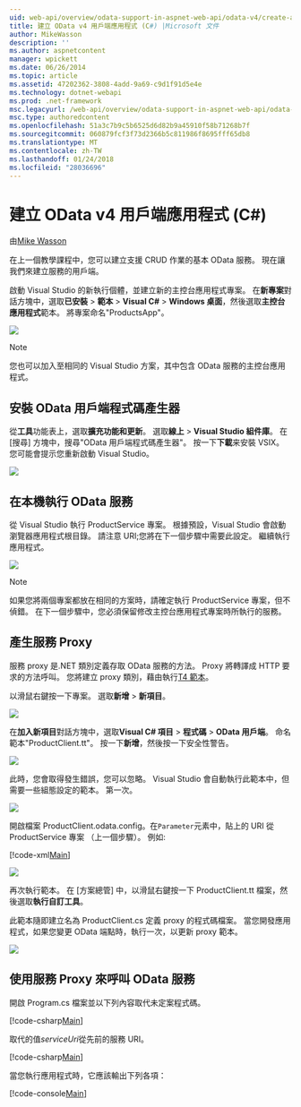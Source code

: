 ```yaml
---
uid: web-api/overview/odata-support-in-aspnet-web-api/odata-v4/create-an-odata-v4-client-app
title: 建立 OData v4 用戶端應用程式 (C#) |Microsoft 文件
author: MikeWasson
description: ''
ms.author: aspnetcontent
manager: wpickett
ms.date: 06/26/2014
ms.topic: article
ms.assetid: 47202362-3808-4add-9a69-c9d1f91d5e4e
ms.technology: dotnet-webapi
ms.prod: .net-framework
msc.legacyurl: /web-api/overview/odata-support-in-aspnet-web-api/odata-v4/create-an-odata-v4-client-app
msc.type: authoredcontent
ms.openlocfilehash: 51a3c7b9c5b6525d6d82b9a45910f58b71268b7f
ms.sourcegitcommit: 060879fcf3f73d2366b5c811986f8695fff65db8
ms.translationtype: MT
ms.contentlocale: zh-TW
ms.lasthandoff: 01/24/2018
ms.locfileid: "28036696"
---
```

<a name="create-an-odata-v4-client-app-c"></a>建立 OData v4 用戶端應用程式 (C#)
====================
由[Mike Wasson](https://github.com/MikeWasson)

在上一個教學課程中，您可以建立支援 CRUD 作業的基本 OData 服務。 現在讓我們來建立服務的用戶端。

啟動 Visual Studio 的新執行個體，並建立新的主控台應用程式專案。 在**新專案**對話方塊中，選取**已安裝** &gt; **範本** &gt; **Visual C#** &gt; **Windows 桌面**，然後選取**主控台應用程式**範本。 將專案命名&quot;ProductsApp&quot;。

![](create-an-odata-v4-client-app/_static/image1.png)

> [!NOTE]
> 您也可以加入至相同的 Visual Studio 方案，其中包含 OData 服務的主控台應用程式。


## <a name="install-the-odata-client-code-generator"></a>安裝 OData 用戶端程式碼產生器

從**工具**功能表上，選取**擴充功能和更新**。 選取**線上** &gt; **Visual Studio 組件庫**。 在 [搜尋] 方塊中，搜尋&quot;OData 用戶端程式碼產生器&quot;。 按一下**下載**来安裝 VSIX。 您可能會提示您重新啟動 Visual Studio。

[![](create-an-odata-v4-client-app/_static/image3.png)](create-an-odata-v4-client-app/_static/image2.png)

## <a name="run-the-odata-service-locally"></a>在本機執行 OData 服務

從 Visual Studio 執行 ProductService 專案。 根據預設，Visual Studio 會啟動瀏覽器應用程式根目錄。 請注意 URI;您將在下一個步驟中需要此設定。 繼續執行應用程式。

![](create-an-odata-v4-client-app/_static/image4.png)

> [!NOTE]
> 如果您將兩個專案都放在相同的方案時，請確定執行 ProductService 專案，但不偵錯。 在下一個步驟中，您必須保留修改主控台應用程式專案時所執行的服務。


## <a name="generate-the-service-proxy"></a>產生服務 Proxy

服務 proxy 是.NET 類別定義存取 OData 服務的方法。 Proxy 將轉譯成 HTTP 要求的方法呼叫。 您將建立 proxy 類別，藉由執行[T4 範本](https://msdn.microsoft.com/library/bb126445.aspx)。

以滑鼠右鍵按一下專案。 選取**新增** &gt; **新項目**。

![](create-an-odata-v4-client-app/_static/image5.png)

在**加入新項目**對話方塊中，選取**Visual C# 項目** &gt; **程式碼** &gt; **OData 用戶端**。 命名範本&quot;ProductClient.tt&quot;。 按一下**新增**，然後按一下安全性警告。

[![](create-an-odata-v4-client-app/_static/image7.png)](create-an-odata-v4-client-app/_static/image6.png)

此時，您會取得發生錯誤，您可以忽略。 Visual Studio 會自動執行此範本中，但需要一些組態設定的範本。 第一次。

[![](create-an-odata-v4-client-app/_static/image9.png)](create-an-odata-v4-client-app/_static/image8.png)

開啟檔案 ProductClient.odata.config。在`Parameter`元素中，貼上的 URI 從 ProductService 專案 （上一個步驟）。 例如: 

[!code-xml[Main](create-an-odata-v4-client-app/samples/sample1.xml)]

[![](create-an-odata-v4-client-app/_static/image11.png)](create-an-odata-v4-client-app/_static/image10.png)

再次執行範本。 在 [方案總管] 中，以滑鼠右鍵按一下 ProductClient.tt 檔案，然後選取**執行自訂工具**。

此範本隨即建立名為 ProductClient.cs 定義 proxy 的程式碼檔案。 當您開發應用程式，如果您變更 OData 端點時，執行一次，以更新 proxy 範本。

![](create-an-odata-v4-client-app/_static/image12.png)

## <a name="use-the-service-proxy-to-call-the-odata-service"></a>使用服務 Proxy 來呼叫 OData 服務

開啟 Program.cs 檔案並以下列內容取代未定案程式碼。

[!code-csharp[Main](create-an-odata-v4-client-app/samples/sample2.cs)]

取代的值*serviceUri*從先前的服務 URI。

[!code-csharp[Main](create-an-odata-v4-client-app/samples/sample3.cs)]

當您執行應用程式時，它應該輸出下列各項：

[!code-console[Main](create-an-odata-v4-client-app/samples/sample4.cmd)]
